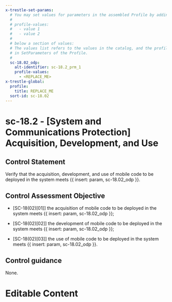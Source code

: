 ```yaml
---
x-trestle-set-params:
  # You may set values for parameters in the assembled Profile by adding
  #
  # profile-values:
  #   - value 1
  #   - value 2
  #
  # below a section of values:
  # The values list refers to the values in the catalog, and the profile-values represent values
  # in SetParameters of the Profile.
  #
  sc-18.02_odp:
    alt-identifier: sc-18.2_prm_1
    profile-values:
      - <REPLACE_ME>
x-trestle-global:
  profile:
    title: REPLACE_ME
  sort-id: sc-18.02
---
```


# sc-18.2 - \[System and Communications Protection\] Acquisition, Development, and Use

## Control Statement

Verify that the acquisition, development, and use of mobile code to be deployed in the system meets {{ insert: param, sc-18.02_odp }}.

## Control Assessment Objective

- \[SC-18(02)[01]\] the acquisition of mobile code to be deployed in the system meets {{ insert: param, sc-18.02_odp }};

- \[SC-18(02)[02]\] the development of mobile code to be deployed in the system meets {{ insert: param, sc-18.02_odp }};

- \[SC-18(02)[03]\] the use of mobile code to be deployed in the system meets {{ insert: param, sc-18.02_odp }}.

## Control guidance

None.

# Editable Content

<!-- Make additions and edits below -->
<!-- The above represents the contents of the control as received by the profile, prior to additions. -->
<!-- If the profile makes additions to the control, they will appear below. -->
<!-- The above markdown may not be edited but you may edit the content below, and/or introduce new additions to be made by the profile. -->
<!-- If there is a yaml header at the top, parameter values may be edited. Use --set-parameters to incorporate the changes during assembly. -->
<!-- The content here will then replace what is in the profile for this control, after running profile-assemble. -->
<!-- The current profile has no added parts for this control, but you may add new ones here. -->
<!-- Each addition must have a heading either of the form ## Control my_addition_name -->
<!-- or ## Part a. (where the a. refers to one of the control statement labels.) -->
<!-- "## Control" parts are new parts added after the statement part. -->
<!-- "## Part" parts are new parts added into the top-level statement part with that label. -->
<!-- Subparts may be added with nested hash levels of the form ### My Subpart Name -->
<!-- underneath the parent ## Control or ## Part being added -->
<!-- See https://ibm.github.io/compliance-trestle/tutorials/ssp_profile_catalog_authoring/ssp_profile_catalog_authoring for guidance. -->
